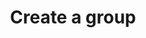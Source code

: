 ---
layout: default
layout_keyword: knowledge_base_video
title: Create a group
tagline: Learn how to create a group on our site.
description: This is a video on how you sell products on our site.
video_tags: [create_a_group]
video_thumb: 
video_url: http://www.youtube.com/watch?v=EOdd5mr2zAk&feature=share&list=PLB5617336FA5BC11B
group: basic_user_video
osmplayer:
  debug: true
  params: 
    height: 600px
---